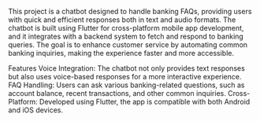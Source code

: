 This project is a chatbot designed to handle banking FAQs, providing users with quick and efficient responses both in text and audio formats. The chatbot is built using Flutter for cross-platform mobile app development, and it integrates with a backend system to fetch and respond to banking queries. The goal is to enhance customer service by automating common banking inquiries, making the experience faster and more accessible.

Features
Voice Integration: The chatbot not only provides text responses but also uses voice-based responses for a more interactive experience.
FAQ Handling: Users can ask various banking-related questions, such as account balance, recent transactions, and other common inquiries.
Cross-Platform: Developed using Flutter, the app is compatible with both Android and iOS devices.
